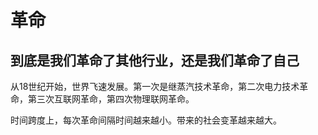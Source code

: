
# 革命

## 到底是我们革命了其他行业，还是我们革命了自己

从18世纪开始，世界飞速发展。第一次是继蒸汽技术革命，第二次电力技术革命，第三次互联网革命，第四次物理联网革命。

时间跨度上，每次革命间隔时间越来越小。带来的社会变革越来越大。



